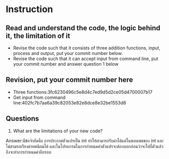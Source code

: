 ﻿# Instruction

## Read and understand the code, the logic behind it, the limitation of it
* Revise the code such that it consists of three addition functions, input, process and output, put your commit number below.
* Revise the code such that it can accept input from command line, put your commit number and answer question 1 below

## Revision, put your commit number here
* Three functions:3fc6230496c5e8d4c7ed9d5d2ce05d4700007b17
* Get input from command line:402fc7b7aa6a39c82053e82e8dce8e32be1553d8

## Questions
1. What are the limitations of your new code?

Answer:มีข้อจำกัดคือ การประกาศตัวแปรเป็น int ทำให้สามารถรับค่าได้แค่ในขอบเขตของ int และไม่สามรถเรียงค่าทศนิยมได้ และในโปรแกรมในการกำหนดค่าตัวแปรจะต้องบอกก่อนว่าจะใส่กี่ตัวแล้วถึงจะทำการกำหนดค่าอีกรอบ